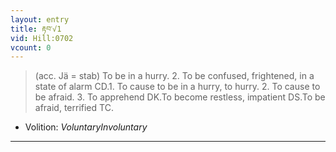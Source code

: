```yaml
---
layout: entry
title: རྟབ་√1
vid: Hill:0702
vcount: 0
---
```

> (acc\. Jä = stab) To be in a hurry\. 2\. To be confused, frightened, in a state of alarm CD\.1\. To cause to be in a hurry, to hurry\. 2\. To cause to be afraid\. 3\. To apprehend DK\.To become restless, impatient DS\.To be afraid, terrified TC\.

* Volition: _VoluntaryInvoluntary_

---

